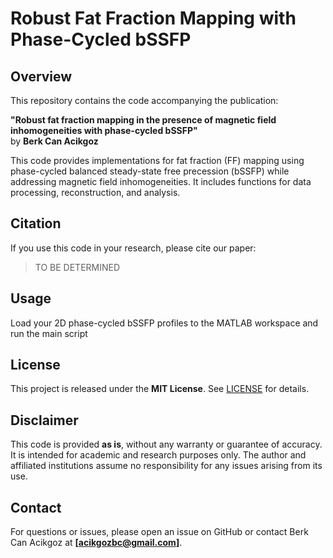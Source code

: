 # Robust Fat Fraction Mapping with Phase-Cycled bSSFP

## Overview
This repository contains the code accompanying the publication:

**"Robust fat fraction mapping in the presence of magnetic field inhomogeneities with phase-cycled bSSFP"**  
by **Berk Can Acikgoz**  

This code provides implementations for fat fraction (FF) mapping using phase-cycled balanced steady-state free precession (bSSFP) while addressing magnetic field inhomogeneities. It includes functions for data processing, reconstruction, and analysis.

## Citation
If you use this code in your research, please cite our paper:

> TO BE DETERMINED

## Usage
Load your 2D phase-cycled bSSFP profiles to the MATLAB workspace and run the main script


## License
This project is released under the **MIT License**. See [LICENSE](LICENSE) for details.

## Disclaimer
This code is provided **as is**, without any warranty or guarantee of accuracy. It is intended for academic and research purposes only. The author and affiliated institutions assume no responsibility for any issues arising from its use.

## Contact
For questions or issues, please open an issue on GitHub or contact Berk Can Acikgoz at **[acikgozbc@gmail.com]**.
